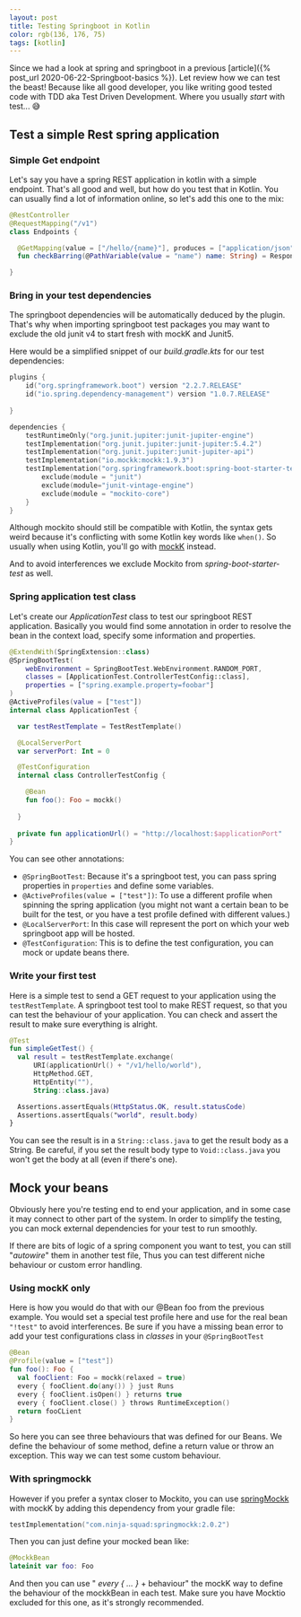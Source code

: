 ```yaml
---
layout: post
title: Testing Springboot in Kotlin
color: rgb(136, 176, 75)
tags: [kotlin]
---
```



Since we had a look at spring and springboot in a previous [article]({% post_url 2020-06-22-Springboot-basics %}).
Let review how we can test the beast! 
Because like all good developer, you like writing good tested code with TDD aka Test Driven Development.
Where you usually _start_ with test... 😅 

## Test a simple Rest spring application

### Simple Get endpoint

Let's say you have a spring REST application in kotlin with a simple endpoint.
That's all good and well, but how do you test that in Kotlin. 
You can usually find a lot of information online, so let's add this one to the mix:

```kotlin
@RestController
@RequestMapping("/v1")
class Endpoints {

  @GetMapping(value = ["/hello/{name}"], produces = ["application/json"])
  fun checkBarring(@PathVariable(value = "name") name: String) = ResponseEntity(name), HttpStatus.OK)

}
```

### Bring in your test dependencies

The springboot dependencies will be automatically deduced by the plugin.
That's why when importing springboot test packages you may want to exclude the old junit v4 
to start fresh with mockK and Junit5.

Here would be a simplified snippet of our _build.gradle.kts_ for our test dependencies:

```kotlin
plugins {
    id("org.springframework.boot") version "2.2.7.RELEASE"
    id("io.spring.dependency-management") version "1.0.7.RELEASE"
    
}

dependencies {
    testRuntimeOnly("org.junit.jupiter:junit-jupiter-engine")
    testImplementation("org.junit.jupiter:junit-jupiter:5.4.2")
    testImplementation("org.junit.jupiter:junit-jupiter-api")
    testImplementation("io.mockk:mockk:1.9.3")
    testImplementation("org.springframework.boot:spring-boot-starter-test") {
        exclude(module = "junit")
        exclude(module="junit-vintage-engine")
        exclude(module = "mockito-core")
    }
}
```

Although mockito should still be compatible with Kotlin, 
the syntax gets weird because it's conflicting with some Kotlin key words like `when()`.
So usually when using Kotlin, you'll go with [mockK](https://mockk.io/) instead.

And to avoid interferences we exclude Mockito from _spring-boot-starter-test_ as well.

### Spring application test class

Let's create our _ApplicationTest_ class to test our springboot REST application.
Basically you would find some annotation in order to resolve the bean in the context load,
specify some information and properties.

```kotlin
@ExtendWith(SpringExtension::class)
@SpringBootTest(
    webEnvironment = SpringBootTest.WebEnvironment.RANDOM_PORT,
    classes = [ApplicationTest.ControllerTestConfig::class],
    properties = ["spring.example.property=foobar"]
)
@ActiveProfiles(value = ["test"])
internal class ApplicationTest {

  var testRestTemplate = TestRestTemplate()

  @LocalServerPort
  var serverPort: Int = 0

  @TestConfiguration
  internal class ControllerTestConfig {

    @Bean
    fun foo(): Foo = mockk()
    
  }
  
  private fun applicationUrl() = "http://localhost:$applicationPort"
}   
```

You can see other annotations:

- `@SpringBootTest`: Because it's a springboot test, you can pass spring properties in `properties` and define some variables.
- `@ActiveProfiles(value = ["test"])`: To use a different profile when spinning the spring application (you might not want a certain bean to be built for the test, or you have a test profile defined with different values.)
- `@LocalServerPort`: In this case will represent the port on which your web springboot app will be hosted.
- `@TestConfiguration`: This is to define the test configuration, you can mock or update beans there.

### Write your first test

Here is a simple test to send a GET request to your application using the `testRestTemplate`. 
A springboot test tool to make REST request, so that you can test the behaviour of your application.
You can check and assert the result to make sure everything is alright.


```kotlin
@Test
fun simpleGetTest() {
  val result = testRestTemplate.exchange(
      URI(applicationUrl() + "/v1/hello/world"),
      HttpMethod.GET,
      HttpEntity(""),
      String::class.java)

  Assertions.assertEquals(HttpStatus.OK, result.statusCode)
  Assertions.assertEquals("world", result.body)
}
```

You can see the result is in a `String::class.java` to get the result body as a String.
Be careful, if you set the result body type to `Void::class.java` you won't get the body at all (even if there's one).


## Mock your beans

Obviously here you're testing end to end your application, and in some case it may connect to other part of the system.
In order to simplify the testing, you can mock external dependencies for your test to run smoothly.

If there are bits of logic of a spring component you want to test, you can still "_autowire_" them in another test file,
Thus you can test different niche behaviour or custom error handling.

### Using mockK only

Here is how you would do that with our @Bean foo from the previous example.
You would set a special test profile here and use for the real bean `"!test"` to avoid interferences.
Be sure if you have a missing bean error to add your test configurations class in _classes_ in your `@SpringBootTest`

```kotlin
@Bean
@Profile(value = ["test"])
fun foo(): Foo {
  val fooClient: Foo = mockk(relaxed = true)
  every { fooClient.do(any()) } just Runs
  every { fooClient.isOpen() } returns true
  every { fooClient.close() } throws RuntimeException()
  return fooCLient
}
```

So here you can see three behaviours that was defined for our Beans.
We define the behaviour of some method, define a return value or throw an exception.
This way we can test some custom behaviour.

### With springmockk

However if you prefer a syntax closer to Mockito, you can use [springMockk](https://github.com/Ninja-Squad/springmockk)
with mockK by adding this dependency from your gradle file:

```kotlin
testImplementation("com.ninja-squad:springmockk:2.0.2")
```

Then you can just define your mocked bean like:

```kotlin
@MockkBean
lateinit var foo: Foo
```

And then you can use " _every { ... }_ + behaviour" the mockK way to define the behaviour of the mockkBean
in each test. 
Make sure you have Mocktio excluded for this one, as it's strongly recommended.
